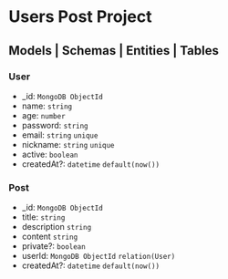 # Users Post Project

## Models | Schemas | Entities | Tables

### User

- _id:          `MongoDB ObjectId`
- name:         `string`
- age:          `number`
- password:      `string`
- email:         `string`           `unique`
- nickname:      `string`           `unique`
- active:       `boolean`
- createdAt?:   `datetime`          `default(now())`

### Post

- _id:          `MongoDB ObjectId`
- title:        `string`
- description   `string`
- content       `string`
- private?:     `boolean`
- userId:       `MongoDB ObjectId`  `relation(User)`
- createdAt?:   `datetime`          `default(now())`
